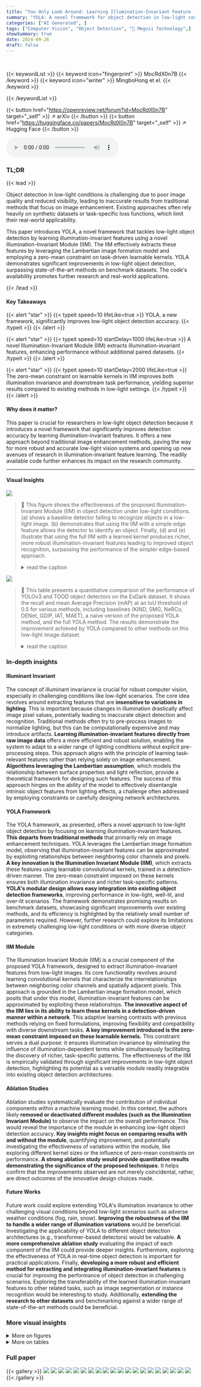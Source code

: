 ```yaml
---
title: "You Only Look Around: Learning Illumination-Invariant Feature for Low-light Object Detection"
summary: "YOLA: A novel framework for object detection in low-light conditions, achieving significant improvements by learning illumination-invariant features through a novel module."
categories: ["AI Generated", ]
tags: ["Computer Vision", "Object Detection", "🏢 Megvii Technology",]
showSummary: true
date: 2024-09-26
draft: false
---
```


<br>

{{< keywordList >}}
{{< keyword icon="fingerprint" >}} MocRdX0n7B {{< /keyword >}}
{{< keyword icon="writer" >}} MingboHong et el. {{< /keyword >}}
 
{{< /keywordList >}}

{{< button href="https://openreview.net/forum?id=MocRdX0n7B" target="_self" >}}
↗ arXiv
{{< /button >}}
{{< button href="https://huggingface.co/papers/MocRdX0n7B" target="_self" >}}
↗ Hugging Face
{{< /button >}}



<audio controls>
    <source src="https://ai-paper-reviewer.com/MocRdX0n7B/podcast.wav" type="audio/wav">
    Your browser does not support the audio element.
</audio>


### TL;DR


{{< lead >}}

Object detection in low-light conditions is challenging due to poor image quality and reduced visibility, leading to inaccurate results from traditional methods that focus on image enhancement. Existing approaches often rely heavily on synthetic datasets or task-specific loss functions, which limit their real-world applicability. 

This paper introduces YOLA, a novel framework that tackles low-light object detection by learning illumination-invariant features using a novel Illumination-Invariant Module (IIM). The IIM effectively extracts these features by leveraging the Lambertian image formation model and employing a zero-mean constraint on task-driven learnable kernels.  YOLA demonstrates significant improvements in low-light object detection, surpassing state-of-the-art methods on benchmark datasets.  The code's availability promotes further research and real-world applications.

{{< /lead >}}


#### Key Takeaways

{{< alert "star" >}}
{{< typeit speed=10 lifeLike=true >}} YOLA, a new framework, significantly improves low-light object detection accuracy. {{< /typeit >}}
{{< /alert >}}

{{< alert "star" >}}
{{< typeit speed=10 startDelay=1000 lifeLike=true >}} A novel Illumination-Invariant Module (IIM) extracts illumination-invariant features, enhancing performance without additional paired datasets. {{< /typeit >}}
{{< /alert >}}

{{< alert "star" >}}
{{< typeit speed=10 startDelay=2000 lifeLike=true >}} The zero-mean constraint on learnable kernels in IIM improves both illumination invariance and downstream task performance, yielding superior results compared to existing methods in low-light settings. {{< /typeit >}}
{{< /alert >}}

#### Why does it matter?
This paper is crucial for researchers in low-light object detection because it introduces a novel framework that significantly improves detection accuracy by learning illumination-invariant features.  It offers a new approach beyond traditional image enhancement methods, paving the way for more robust and accurate low-light vision systems and opening up new avenues of research in illumination-invariant feature learning. The readily available code further enhances its impact on the research community.

------
#### Visual Insights



![](https://ai-paper-reviewer.com/MocRdX0n7B/figures_1_1.jpg)

> 🔼 This figure shows the effectiveness of the proposed Illumination-Invariant Module (IIM) in object detection under low-light conditions.  (a) shows a baseline detector failing to recognize objects in a low-light image. (b) demonstrates that using the IIM with a simple edge feature allows the detector to identify an object. Finally, (d) and (e) illustrate that using the full IIM with a learned kernel produces richer, more robust illumination-invariant features leading to improved object recognition, surpassing the performance of the simpler edge-based approach.
> <details>
> <summary>read the caption</summary>
> Figure 1: (a): The base detector failed to recognize objects. (b, c) However, when IIM is employed with a simple edge feature, the object is identified. (d, e) Furthermore, the full IIM utilizes a task-driven learnable kernel to extract illumination-invariant features that are richer and more suitable for the detection task than simple edge features.
> </details>





![](https://ai-paper-reviewer.com/MocRdX0n7B/tables_6_1.jpg)

> 🔼 This table presents a quantitative comparison of the performance of YOLOv3 and TOOD object detectors on the ExDark dataset.  It shows the recall and mean Average Precision (mAP) at an IoU threshold of 0.5 for various methods, including baselines (KIND, SMG, NeRCo, DENet, GDIP, IAT, MAET), a naive version of the proposed YOLA method, and the full YOLA method.  The results demonstrate the improvement achieved by YOLA compared to other methods on this low-light image dataset.
> <details>
> <summary>read the caption</summary>
> Table 1: Quantitative comparisons of the ExDark dataset based on YOLOv3 and TOOD detectors.
> </details>





### In-depth insights


#### Illuminant Invariant
The concept of illuminant invariance is crucial for robust computer vision, especially in challenging conditions like low-light scenarios.  The core idea revolves around extracting features that are **insensitive to variations in lighting**.  This is important because changes in illumination drastically affect image pixel values, potentially leading to inaccurate object detection and recognition.  Traditional methods often try to pre-process images to normalize lighting, but this can be computationally expensive and may introduce artifacts.  **Learning illumination-invariant features directly from raw image data** offers a more efficient and robust solution, enabling the system to adapt to a wider range of lighting conditions without explicit pre-processing steps.  This approach aligns with the principle of learning task-relevant features rather than relying solely on image enhancement.  **Algorithms leveraging the Lambertian assumption**, which models the relationship between surface properties and light reflection, provide a theoretical framework for designing such features. The success of this approach hinges on the ability of the model to effectively disentangle intrinsic object features from lighting effects, a challenge often addressed by employing constraints or carefully designing network architectures.

#### YOLA Framework
The YOLA framework, as presented, offers a novel approach to low-light object detection by focusing on learning illumination-invariant features.  **This departs from traditional methods** that primarily rely on image enhancement techniques. YOLA leverages the Lambertian image formation model, observing that illumination-invariant features can be approximated by exploiting relationships between neighboring color channels and pixels.  **A key innovation is the Illumination Invariant Module (IIM)**, which extracts these features using learnable convolutional kernels, trained in a detection-driven manner. The zero-mean constraint imposed on these kernels ensures both illumination invariance and richer task-specific patterns.  **YOLA's modular design allows easy integration into existing object detection frameworks**, improving performance in low-light, well-lit, and over-lit scenarios.  The framework demonstrates promising results on benchmark datasets, showcasing significant improvements over existing methods, and its efficiency is highlighted by the relatively small number of parameters required.  However, further research could explore its limitations in extremely challenging low-light conditions or with more diverse object categories.

#### IIM Module
The Illumination Invariant Module (IIM) is a crucial component of the proposed YOLA framework, designed to extract illumination-invariant features from low-light images.  Its core functionality revolves around learning convolutional kernels that characterize the interrelationships between neighboring color channels and spatially adjacent pixels. This approach is grounded in the Lambertian image formation model, which posits that under this model, illumination-invariant features can be approximated by exploiting these relationships.  **The innovative aspect of the IIM lies in its ability to learn these kernels in a detection-driven manner within a network**. This adaptive learning contrasts with previous methods relying on fixed formulations, improving flexibility and compatibility with diverse downstream tasks.  **A key improvement introduced is the zero-mean constraint imposed on these learnable kernels.** This constraint serves a dual purpose: it ensures illumination invariance by eliminating the influence of illumination-dependent terms while simultaneously facilitating the discovery of richer, task-specific patterns.  The effectiveness of the IIM is empirically validated through significant improvements in low-light object detection, highlighting its potential as a versatile module readily integrable into existing object detection architectures.

#### Ablation Studies
Ablation studies systematically evaluate the contribution of individual components within a machine learning model.  In this context, the authors likely **removed or deactivated different modules (such as the Illumination Invariant Module)** to observe the impact on the overall performance. This would reveal the importance of the module in enhancing low-light object detection accuracy.  **Key insights might focus on comparing results with and without the module**, quantifying improvement, and potentially investigating the effectiveness of variations within the module, like exploring different kernel sizes or the influence of zero-mean constraints on performance.  **A strong ablation study would provide quantitative results demonstrating the significance of the proposed techniques**. It helps confirm that the improvements observed are not merely coincidental, rather, are direct outcomes of the innovative design choices made.

#### Future Works
Future work could explore extending YOLA's illumination invariance to other challenging visual conditions beyond low-light scenarios such as adverse weather conditions (fog, rain, snow).  **Improving the robustness of the IIM to handle a wider range of illumination variations** would be beneficial.  Investigating the applicability of YOLA to different object detection architectures (e.g., transformer-based detectors) would be valuable.  **A more comprehensive ablation study** evaluating the impact of each component of the IIM could provide deeper insights.  Furthermore, exploring the effectiveness of YOLA in real-time object detection is important for practical applications.  Finally, **developing a more robust and efficient method for extracting and integrating illumination-invariant features** is crucial for improving the performance of object detection in challenging scenarios.  Exploring the transferability of the learned illumination-invariant features to other related tasks, such as image segmentation or instance recognition would be interesting to study.  Additionally, **extending the research to other datasets** and benchmarking against a wider range of state-of-the-art methods could be beneficial.


### More visual insights

<details>
<summary>More on figures
</summary>


![](https://ai-paper-reviewer.com/MocRdX0n7B/figures_2_1.jpg)

> 🔼 This figure illustrates the architecture of the YOLA object detection framework.  It shows how illumination-invariant features are extracted using the Illumination Invariant Module (IIM). These features are then fused with the original image using a fusion convolution block before being fed into the detector head for final object detection. The IIM processes the image to generate illumination-invariant feature maps using learnable kernels. The bottom half of the figure shows a detailed view of the IIM process, highlighting the use of convolutional kernels and element-wise addition.
> <details>
> <summary>read the caption</summary>
> Figure 2: The overall pipeline of YOLA.YOLA extracts illumination-invariant features via IIM and integrates them with original images by leveraging a fuse convolution block for the subsequent detector.
> </details>



![](https://ai-paper-reviewer.com/MocRdX0n7B/figures_5_1.jpg)

> 🔼 This figure shows a qualitative comparison of the TOOD object detector's performance on the ExDark and UG2+DARK FACE datasets.  The top two rows display results on ExDark, while the bottom two rows show results on UG2+DARK FACE.  Each image shows the ground truth (GT) bounding boxes along with results from several different methods (baseline, DENet, MAET, KIND, SMG, NERCO) and the proposed YOLA method.  Red dashed boxes highlight cases where objects were missed or poorly detected by the various methods.
> <details>
> <summary>read the caption</summary>
> Figure 3: Qualitative comparisons of TOOD detector on both ExDark and UG2+DARK FACE dataset, where the top 2 rows visualize the detection results from ExDark, and the bottom 2 rows show the results from UG2+DARK FACE. The images are being replaced with enhanced images generated by LLIE or low-light object methods. Red dash boxes highlight the inconspicuous cases. Zoom in red dash boxes for the best view.
> </details>



![](https://ai-paper-reviewer.com/MocRdX0n7B/figures_8_1.jpg)

> 🔼 This figure demonstrates the effectiveness of the Illumination-Invariant Module (IIM) in object detection under low-light conditions.  It shows that using the IIM, even with a simple edge feature (b, c), improves object recognition compared to a baseline detector that fails entirely (a).  The full IIM, employing a learned kernel, extracts richer, more effective features, further enhancing detection performance (d, e).
> <details>
> <summary>read the caption</summary>
> Figure 1: (a): The base detector failed to recognize objects. (b, c) However, when IIM is employed with a simple edge feature, the object is identified. (d, e) Furthermore, the full IIM utilizes a task-driven learnable kernel to extract illumination-invariant features that are richer and more suitable for the detection task than simple edge features.
> </details>



![](https://ai-paper-reviewer.com/MocRdX0n7B/figures_13_1.jpg)

> 🔼 This figure shows a qualitative comparison of the TOOD object detector's performance on the ExDark and UG2+DARK FACE datasets.  The top two rows display results on ExDark, while the bottom two rows show results on UG2+DARK FACE.  The images used are enhanced using various low-light image enhancement (LLIE) techniques or low-light object detection methods. Red boxes highlight areas where the detectors had difficulty, particularly with inconspicuous objects.
> <details>
> <summary>read the caption</summary>
> Figure 3: Qualitative comparisons of TOOD detector on both ExDark and UG2+DARK FACE dataset, where the top 2 rows visualize the detection results from ExDark, and the bottom 2 rows show the results from UG2+DARK FACE. The images are being replaced with enhanced images generated by LLIE or low-light object methods. Red dash boxes highlight the inconspicuous cases. Zoom in red dash boxes for the best view.
> </details>



![](https://ai-paper-reviewer.com/MocRdX0n7B/figures_14_1.jpg)

> 🔼 This figure presents a qualitative comparison of the TOOD object detector's performance on the ExDark and UG2+DARK FACE datasets.  The top two rows show results on ExDark, and the bottom two rows show results on UG2+DARK FACE. Each image shows the ground truth (GT) bounding boxes and results from different methods, including the baseline, DENet, MAET, KIND, SMG, NeRCo, and the proposed YOLA method.  Red boxes highlight areas where the detectors had difficulty.
> <details>
> <summary>read the caption</summary>
> Figure 3: Qualitative comparisons of TOOD detector on both ExDark and UG2+DARK FACE dataset, where the top 2 rows visualize the detection results from ExDark, and the bottom 2 rows show the results from UG2+DARK FACE. The images are being replaced with enhanced images generated by LLIE or low-light object methods. Red dash boxes highlight the inconspicuous cases. Zoom in red dash boxes for the best view.
> </details>



![](https://ai-paper-reviewer.com/MocRdX0n7B/figures_15_1.jpg)

> 🔼 This figure shows qualitative results comparing the TOOD object detector's performance on the ExDark and UG2+DARK FACE datasets with and without the proposed YOLA method. The top two rows display ExDark results, and the bottom two rows display UG2+DARK FACE results. Red boxes highlight areas where the baseline detector failed but YOLA succeeded. This demonstrates YOLA's improved object detection in low-light conditions.
> <details>
> <summary>read the caption</summary>
> Figure 3: Qualitative comparisons of TOOD detector on both ExDark and UG2+DARK FACE dataset, where the top 2 rows visualize the detection results from ExDark, and the bottom 2 rows show the results from UG2+DARK FACE. The images are being replaced with enhanced images generated by LLIE or low-light object methods. Red dash boxes highlight the inconspicuous cases. Zoom in red dash boxes for the best view.
> </details>



</details>




<details>
<summary>More on tables
</summary>


![](https://ai-paper-reviewer.com/MocRdX0n7B/tables_7_1.jpg)
> 🔼 This table presents ablation study results on the TOOD detector to evaluate the impact of different components of the proposed Illumination Invariant Module (IIM).  It shows the mAP50 (mean Average Precision at IoU threshold of 0.5) for the ExDark and DarkFace datasets using different configurations of the IIM: with only IIM-Edge (simple edge feature), with IIM (including learnable kernels), and with IIM and zero-mean constraint. The baseline results (no IIM) are also included for comparison. The table demonstrates the contribution of each component towards improving the overall object detection performance.
> <details>
> <summary>read the caption</summary>
> Table 3: The effectiveness of IIM, IIM-Edge and the zero mean constraint Zmean based on TOOD. The blank line denotes the baseline.
> </details>

![](https://ai-paper-reviewer.com/MocRdX0n7B/tables_7_2.jpg)
> 🔼 This table presents the ablation study results for the proposed YOLA framework.  It shows the performance of the TOOD detector with and without YOLA on a well-lit and over-lit version of the COCO 2017 validation set. The metrics used for evaluation are AP50, AP75 and mAP.
> <details>
> <summary>read the caption</summary>
> Table 4: Ablation study for YOLA on COCO 2017val.
> </details>

![](https://ai-paper-reviewer.com/MocRdX0n7B/tables_7_3.jpg)
> 🔼 This table compares the model sizes (in millions of parameters) of various methods used for low-light object detection, including the proposed YOLA method and several state-of-the-art methods.  The table highlights the significantly smaller model size of YOLA compared to others.
> <details>
> <summary>read the caption</summary>
> Table 5: Model size of different methods.
> </details>

![](https://ai-paper-reviewer.com/MocRdX0n7B/tables_13_1.jpg)
> 🔼 This table presents a quantitative comparison of different object detection methods on the ExDark dataset using the YOLOv3 detector.  It shows the mean Average Precision (mAP50) and the average precision (AP) for each object category (Bicycle, Boat, Bottle, Bus, Car, Cat, Chair, Cup, Dog, Motorbike, People, Table) for various methods including baselines and state-of-the-art methods.  The 'Ours' row represents the performance of the proposed YOLA method.
> <details>
> <summary>read the caption</summary>
> Table 6: Quantitative comparisons of the ExDark dataset based on YOLOv3 detector.
> </details>

![](https://ai-paper-reviewer.com/MocRdX0n7B/tables_14_1.jpg)
> 🔼 This table presents a quantitative comparison of different object detection methods on the ExDark dataset using the YOLOv3 detector.  It shows the mean Average Precision (mAP50) and the average precision (AP) for each object category in the dataset.  The methods compared include various low-light image enhancement techniques integrated with YOLOv3, along with the proposed YOLA method. The results show the performance improvement achieved by YOLA compared to existing techniques.
> <details>
> <summary>read the caption</summary>
> Table 6: Quantitative comparisons of the ExDark dataset based on YOLOv3 detector.
> </details>

![](https://ai-paper-reviewer.com/MocRdX0n7B/tables_15_1.jpg)
> 🔼 This table presents a quantitative comparison of the performance of YOLA and FeatEnhancer on the ExDark and UG2+DARK FACE datasets. The results are based on the RetinaNet object detection model. The table shows the mAP50 (mean Average Precision at IoU threshold of 0.5) for each method, along with the change in mAP50 compared to the baseline.  Positive values indicate improvements, and negative values show performance degradation.  The baseline results are shown for both standard and the authors' alternate baseline implementation (indicated by †).
> <details>
> <summary>read the caption</summary>
> Table 8: Quantitative comparisons (YOLA vs. FeatEnHancer) of ExDark and UG2+DARK FACE datasets based on RetinaNet. Red and blue colors represent improvement and degradation of performance, respectively, compared to the baseline. † indicates our implemented baseline.
> </details>

![](https://ai-paper-reviewer.com/MocRdX0n7B/tables_15_2.jpg)
> 🔼 This table presents a quantitative comparison of different methods for low-light instance segmentation on the LIS dataset using Mask R-CNN.  It shows the average precision (AP) for segmentation (APseg) and detection (Apbox) at different IoU thresholds (0.5, 0.75). The results demonstrate the superior performance of YOLA compared to other state-of-the-art methods, especially in terms of overall segmentation performance.
> <details>
> <summary>read the caption</summary>
> Table 9: Quantitative comparisons of the LIS dataset based on Mask R-CNN, where APseg and Apbox indicate the average precision of segmentation and detection, respectively.
> </details>

</details>




### Full paper

{{< gallery >}}
<img src="https://ai-paper-reviewer.com/MocRdX0n7B/1.png" class="grid-w50 md:grid-w33 xl:grid-w25" />
<img src="https://ai-paper-reviewer.com/MocRdX0n7B/2.png" class="grid-w50 md:grid-w33 xl:grid-w25" />
<img src="https://ai-paper-reviewer.com/MocRdX0n7B/3.png" class="grid-w50 md:grid-w33 xl:grid-w25" />
<img src="https://ai-paper-reviewer.com/MocRdX0n7B/4.png" class="grid-w50 md:grid-w33 xl:grid-w25" />
<img src="https://ai-paper-reviewer.com/MocRdX0n7B/5.png" class="grid-w50 md:grid-w33 xl:grid-w25" />
<img src="https://ai-paper-reviewer.com/MocRdX0n7B/6.png" class="grid-w50 md:grid-w33 xl:grid-w25" />
<img src="https://ai-paper-reviewer.com/MocRdX0n7B/7.png" class="grid-w50 md:grid-w33 xl:grid-w25" />
<img src="https://ai-paper-reviewer.com/MocRdX0n7B/8.png" class="grid-w50 md:grid-w33 xl:grid-w25" />
<img src="https://ai-paper-reviewer.com/MocRdX0n7B/9.png" class="grid-w50 md:grid-w33 xl:grid-w25" />
<img src="https://ai-paper-reviewer.com/MocRdX0n7B/10.png" class="grid-w50 md:grid-w33 xl:grid-w25" />
<img src="https://ai-paper-reviewer.com/MocRdX0n7B/11.png" class="grid-w50 md:grid-w33 xl:grid-w25" />
<img src="https://ai-paper-reviewer.com/MocRdX0n7B/12.png" class="grid-w50 md:grid-w33 xl:grid-w25" />
<img src="https://ai-paper-reviewer.com/MocRdX0n7B/13.png" class="grid-w50 md:grid-w33 xl:grid-w25" />
<img src="https://ai-paper-reviewer.com/MocRdX0n7B/14.png" class="grid-w50 md:grid-w33 xl:grid-w25" />
<img src="https://ai-paper-reviewer.com/MocRdX0n7B/15.png" class="grid-w50 md:grid-w33 xl:grid-w25" />
<img src="https://ai-paper-reviewer.com/MocRdX0n7B/16.png" class="grid-w50 md:grid-w33 xl:grid-w25" />
<img src="https://ai-paper-reviewer.com/MocRdX0n7B/17.png" class="grid-w50 md:grid-w33 xl:grid-w25" />
<img src="https://ai-paper-reviewer.com/MocRdX0n7B/18.png" class="grid-w50 md:grid-w33 xl:grid-w25" />
<img src="https://ai-paper-reviewer.com/MocRdX0n7B/19.png" class="grid-w50 md:grid-w33 xl:grid-w25" />
<img src="https://ai-paper-reviewer.com/MocRdX0n7B/20.png" class="grid-w50 md:grid-w33 xl:grid-w25" />
{{< /gallery >}}